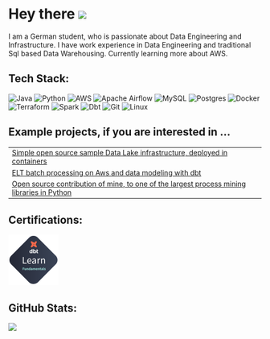 <h1>
  Hey there
  <img src="https://media.giphy.com/media/hvRJCLFzcasrR4ia7z/giphy.gif" width="30px"/>
</h1>


I am a German student, who is passionate about Data Engineering and Infrastructure. I have work experience in Data Engineering and traditional Sql based Data Warehousing. Currently learning more about AWS.


## Tech Stack:
![Java](https://img.shields.io/badge/java-%23ED8B00.svg?style=for-the-badge&logo=java&logoColor=white) ![Python](https://img.shields.io/badge/python-3670A0?style=for-the-badge&logo=python&logoColor=ffdd54) ![AWS](https://img.shields.io/badge/AWS-%23FF9900.svg?style=for-the-badge&logo=amazon-aws&logoColor=white) ![Apache Airflow](https://img.shields.io/badge/Apache%20Airflow-017CEE?style=for-the-badge&logo=Apache%20Airflow&logoColor=white) ![MySQL](https://img.shields.io/badge/mysql-%2300f.svg?style=for-the-badge&logo=mysql&logoColor=white) ![Postgres](https://img.shields.io/badge/postgres-%23316192.svg?style=for-the-badge&logo=postgresql&logoColor=white) ![Docker](https://img.shields.io/badge/docker-%230db7ed.svg?style=for-the-badge&logo=docker&logoColor=white) ![Terraform](https://img.shields.io/badge/terraform-%235835CC.svg?style=for-the-badge&logo=terraform&logoColor=white)
![Spark](https://camo.githubusercontent.com/606a49b3bcbd1e57b1859806f8588003fe521ca32980d5c041a377e88f9c28f7/68747470733a2f2f696d672e736869656c64732e696f2f7374617469632f76313f7374796c653d666f722d7468652d6261646765266d6573736167653d4170616368652b537061726b26636f6c6f723d453235413143266c6f676f3d4170616368652b537061726b266c6f676f436f6c6f723d464646464646266c6162656c3d) ![Dbt](https://camo.githubusercontent.com/7baa90c15bade016b9ccaafd8c2da1497570f32afd4828cb16a34a73f17068ee/68747470733a2f2f696d672e736869656c64732e696f2f7374617469632f76313f7374796c653d666f722d7468652d6261646765266d6573736167653d64627426636f6c6f723d464636393442266c6f676f3d646274266c6f676f436f6c6f723d464646464646266c6162656c3d) ![Git](https://camo.githubusercontent.com/42acc7ee3a18313a065e672e0835729edf3361dedb045d6c3cf8821fe30a1c2d/68747470733a2f2f696d672e736869656c64732e696f2f7374617469632f76313f7374796c653d666f722d7468652d6261646765266d6573736167653d47697426636f6c6f723d463035303332266c6f676f3d476974266c6f676f436f6c6f723d464646464646266c6162656c3d) ![Linux](https://camo.githubusercontent.com/137ec190ec7cf120cd4184f04474d452f6d475575dfc7fdf79fc1ed51022857c/68747470733a2f2f696d672e736869656c64732e696f2f7374617469632f76313f7374796c653d666f722d7468652d6261646765266d6573736167653d4c696e757826636f6c6f723d323232323232266c6f676f3d4c696e7578266c6f676f436f6c6f723d464343363234266c6162656c3d)

## Example projects, if you are interested in ...


|  |
| --- |
| [Simple open source sample Data Lake infrastructure, deployed in containers](https://example.com/data-lake-infrastructure) |
| [ELT batch processing on Aws and data modeling with dbt](https://github.com/dominikhei/aws-elt) |
| [Open source contribution of mine, to one of the largest process mining libraries in Python](https://github.com/pm4py/pm4py-core/pull/383) |


## Certifications:
![DBT Developer](dbt.png)


## GitHub Stats:
![](https://github-readme-stats.vercel.app/api/top-langs/?username=dominikhei&theme=default&hide_border=false&include_all_commits=true&count_private=false&layout=compact)
